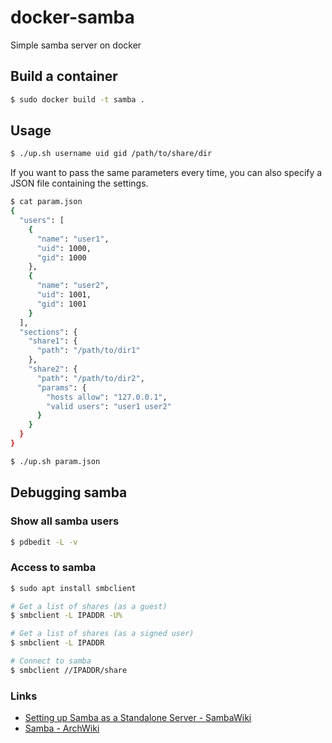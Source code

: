 # docker-samba

Simple samba server on docker

## Build a container

```sh
$ sudo docker build -t samba .
```

## Usage

```sh
$ ./up.sh username uid gid /path/to/share/dir
```
If you want to pass the same parameters every time, you can also specify a JSON file containing the settings.

```sh
$ cat param.json
{
  "users": [
    {
      "name": "user1",
      "uid": 1000,
      "gid": 1000
    },
    {
      "name": "user2",
      "uid": 1001,
      "gid": 1001
    }
  ],
  "sections": {
    "share1": {
      "path": "/path/to/dir1"
    },
    "share2": {
      "path": "/path/to/dir2",
      "params": {
        "hosts allow": "127.0.0.1",
        "valid users": "user1 user2"
      }
    }
  }
}

$ ./up.sh param.json
```

## Debugging samba

### Show all samba users

```sh
$ pdbedit -L -v
```

### Access to samba

```sh
$ sudo apt install smbclient

# Get a list of shares (as a guest)
$ smbclient -L IPADDR -U%

# Get a list of shares (as a signed user)
$ smbclient -L IPADDR
```

```sh
# Connect to samba
$ smbclient //IPADDR/share
```

### Links

* [Setting up Samba as a Standalone Server - SambaWiki](https://wiki.samba.org/index.php/Setting_up_Samba_as_a_Standalone_Server)
* [Samba - ArchWiki](https://wiki.archlinux.org/index.php/Samba)
